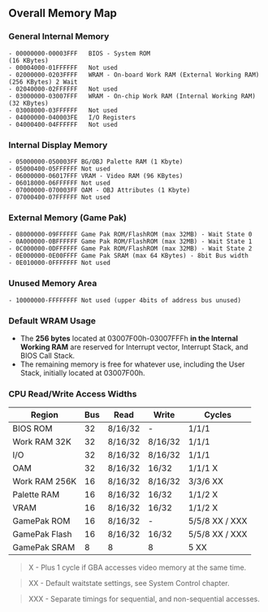 ## Overall Memory Map

### General Internal Memory

    - 00000000-00003FFF   BIOS - System ROM                                (16 KBytes)
    - 00004000-01FFFFFF   Not used
    - 02000000-0203FFFF   WRAM - On-board Work RAM (External Working RAM)  (256 KBytes) 2 Wait
    - 02040000-02FFFFFF   Not used
    - 03000000-03007FFF   WRAM - On-chip Work RAM (Internal Working RAM)   (32 KBytes)
    - 03008000-03FFFFFF   Not used
    - 04000000-040003FE   I/O Registers
    - 04000400-04FFFFFF   Not used

### Internal Display Memory

    - 05000000-050003FF BG/OBJ Palette RAM (1 Kbyte)
    - 05000400-05FFFFFF Not used
    - 06000000-06017FFF VRAM - Video RAM (96 KBytes)
    - 06018000-06FFFFFF Not used
    - 07000000-070003FF OAM - OBJ Attributes (1 Kbyte)
    - 07000400-07FFFFFF Not used

### External Memory (Game Pak)

    - 08000000-09FFFFFF Game Pak ROM/FlashROM (max 32MB) - Wait State 0
    - 0A000000-0BFFFFFF Game Pak ROM/FlashROM (max 32MB) - Wait State 1
    - 0C000000-0DFFFFFF Game Pak ROM/FlashROM (max 32MB) - Wait State 2
    - 0E000000-0E00FFFF Game Pak SRAM (max 64 KBytes) - 8bit Bus width
    - 0E010000-0FFFFFFF Not used

### Unused Memory Area

    - 10000000-FFFFFFFF Not used (upper 4bits of address bus unused)

### Default WRAM Usage
- The **256 bytes** located at 03007F00h-03007FFFh **in the Internal Working RAM** are reserved for  Interrupt vector, Interrupt Stack, and BIOS Call Stack.
- The remaining memory is free for whatever use, including the User Stack, initially located at 03007F00h.

### CPU Read/Write Access Widths

| Region        | Bus | Read    | Write   | Cycles         |
| ------------- | --- | ------- | ------- | -------------- |
| BIOS ROM      | 32  | 8/16/32 | -       | 1/1/1          |
| Work RAM 32K  | 32  | 8/16/32 | 8/16/32 | 1/1/1          |
| I/O           | 32  | 8/16/32 | 8/16/32 | 1/1/1          |
| OAM           | 32  | 8/16/32 | 16/32   | 1/1/1 X        |
| Work RAM 256K | 16  | 8/16/32 | 8/16/32 | 3/3/6 XX       |
| Palette RAM   | 16  | 8/16/32 | 16/32   | 1/1/2 X        |
| VRAM          | 16  | 8/16/32 | 16/32   | 1/1/2 X        |
| GamePak ROM   | 16  | 8/16/32 | -       | 5/5/8 XX / XXX |
| GamePak Flash | 16  | 8/16/32 | 16/32   | 5/5/8 XX / XXX |
| GamePak SRAM  | 8   | 8       | 8       | 5     XX       |

> X - Plus 1 cycle if GBA accesses video memory at the same time.

> XX - Default waitstate settings, see System Control chapter.

> XXX - Separate timings for sequential, and non-sequential accesses.
